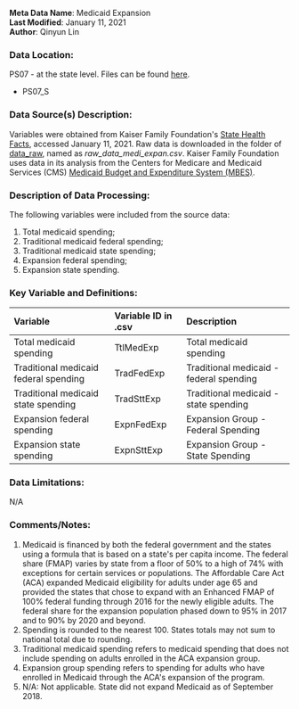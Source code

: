 **Meta Data Name**: Medicaid Expansion  
**Last Modified**: January 11, 2021  
**Author**: Qinyun Lin  

### Data Location: 
PS07 - at the state level. Files can be found [here](/data_final).
* PS07_S  

### Data Source(s) Description:  
Variables were obtained from Kaiser Family Foundation's [State Health Facts](https://www.kff.org/medicaid/state-indicator/medicaid-expansion-spending/?currentTimeframe=0&sortModel=%7B%22colId%22:%22Total%20Medicaid%20Spending%22,%22sort%22:%22desc%22%7D), accessed January 11, 2021. Raw data is downloaded in the folder of [data_raw](https://github.com/GeoDaCenter/opioid-policy-scan/tree/master/Policy_Scan/data_raw), named as *raw_data_medi_expan.csv*. Kaiser Family Foundation uses data in its analysis from the Centers for Medicare and Medicaid Services (CMS) [Medicaid Budget and Expenditure System (MBES)](https://www.medicaid.gov/medicaid/financing-and-reimbursement/state-expenditure-reporting/expenditure-reports/index.html).

### Description of Data Processing: 
The following variables were included from the source data:
1. Total medicaid spending;
2. Traditional medicaid federal spending;
3. Traditional medicaid state spending;
4. Expansion federal spending; 
5. Expansion state spending. 

### Key Variable and Definitions:
| Variable | Variable ID in .csv | Description |
|:---------|:--------------------|:------------|
| Total medicaid spending | TtlMedExp | Total medicaid spending |
| Traditional medicaid federal spending | TradFedExp | Traditional medicaid - federal spending |
| Traditional medicaid state spending | TradSttExp | Traditional medicaid - state spending |
| Expansion federal spending | ExpnFedExp | Expansion Group - Federal Spending |
| Expansion state spending | ExpnSttExp | Expansion Group - State Spending |


### Data Limitations:
N/A

### Comments/Notes:
1. Medicaid is financed by both the federal government and the states using a formula that is based on a state's per capita income. The federal share (FMAP) varies by state from a floor of 50% to a high of 74% with exceptions for certain services or populations. The Affordable Care Act (ACA) expanded Medicaid eligibility for adults under age 65 and provided the states that chose to expand with an Enhanced FMAP of 100% federal funding through 2016 for the newly eligible adults. The federal share for the expansion population phased down to 95% in 2017 and to 90% by 2020 and beyond. 
2. Spending is rounded to the nearest 100. States totals may not sum to national total due to rounding.
3. Traditional medicaid spending refers to medicaid spending that does not include spending on adults enrolled in the ACA expansion group. 
4. Expansion group spending refers to spending for adults who have enrolled in Medicaid through the ACA's expansion of the program. 
5. N/A: Not applicable. State did not expand Medicaid as of September 2018. 
